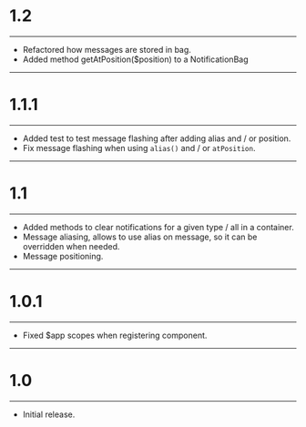 # 1.2

---

* Refactored how messages are stored in bag.
* Added method getAtPosition($position) to a NotificationBag

---

# 1.1.1

---

* Added test to test message flashing after adding alias and / or position.
* Fix message flashing when using ```alias()``` and / or ```atPosition```.

---

# 1.1

---

* Added methods to clear notifications for a given type / all in a container.
* Message aliasing, allows to use alias on message, so it can be overridden when needed.
* Message positioning.

---

# 1.0.1

---

* Fixed $app scopes when registering component.

---

# 1.0

---

* Initial release.